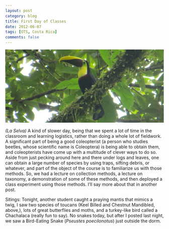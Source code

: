 ```yaml
---
layout: post
category: blog
title: First Day of Classes
date: 2012-06-07
tags: [OTS, Costa Rica]
comments: false
---
```

![toucan](/assets/images/img_0330-toucan-crop.jpg)

*(La Selva)* A kind of slower day, being that we spent a lot of time in the classroom and learning logistics, rather than doing a whole lot of fieldwork. A significant part of being a good coleopterist (a person who studies beetles, whose scientific name is Coleoptera) is being able to obtain them, and coleopterists have come up with a multitude of clever ways to do so. Aside from just pecking around here and there under logs and leaves, one can obtain a large number of species by using traps, sifting debris, or whatever, and part of the object of the course is to familiarize us with those methods. So, we had a lecture on collection methods, a lecture on taxonomy, a demonstration of some of these methods, and then deployed a class experiment using those methods. I’ll say more about that in another post.

Sitings: Tonight, another student caught a praying mantis that mimics a twig, I saw two species of toucans (Keel Billed and Chestnut Mandibled, above,), lots of great butterflies and moths, and a turkey-like bird called a Chachalaca (really fun to say). No snakes today, but after I posted last night, we saw a Bird-Eating Snake (*Pseustes poecilonotus*) just outside the dorm.
